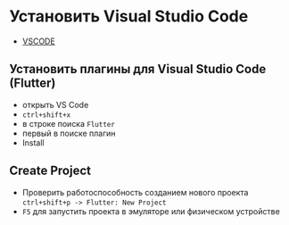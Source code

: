 # Установить Visual Studio Code

- [VSCODE](https://code.visualstudio.com/)

## Установить плагины для Visual Studio Code (Flutter)

- открыть VS Code
- `ctrl+shift+x`
- в строке поиска `Flutter`
- первый в поиске плагин
- Install

## Create Project

- Проверить работоспособность созданием нового проекта `ctrl+shift+p -> Flutter: New Project`
- `F5` для запустить проекта в эмуляторе или физическом устройстве
